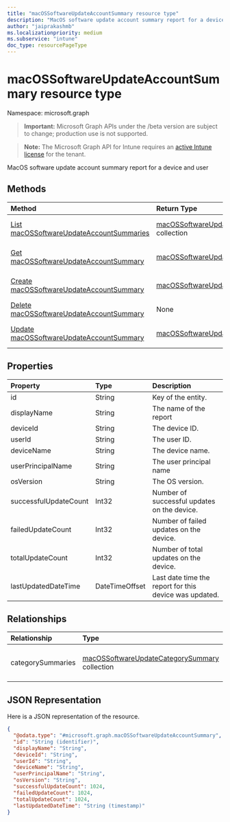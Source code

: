 ```yaml
---
title: "macOSSoftwareUpdateAccountSummary resource type"
description: "MacOS software update account summary report for a device and user"
author: "jaiprakashmb"
ms.localizationpriority: medium
ms.subservice: "intune"
doc_type: resourcePageType
---
```


# macOSSoftwareUpdateAccountSummary resource type

Namespace: microsoft.graph

> **Important:** Microsoft Graph APIs under the /beta version are subject to change; production use is not supported.

> **Note:** The Microsoft Graph API for Intune requires an [active Intune license](https://go.microsoft.com/fwlink/?linkid=839381) for the tenant.

MacOS software update account summary report for a device and user

## Methods
|Method|Return Type|Description|
|:---|:---|:---|
|[List macOSSoftwareUpdateAccountSummaries](../api/intune-deviceconfig-macossoftwareupdateaccountsummary-list.md)|[macOSSoftwareUpdateAccountSummary](../resources/intune-deviceconfig-macossoftwareupdateaccountsummary.md) collection|List properties and relationships of the [macOSSoftwareUpdateAccountSummary](../resources/intune-deviceconfig-macossoftwareupdateaccountsummary.md) objects.|
|[Get macOSSoftwareUpdateAccountSummary](../api/intune-deviceconfig-macossoftwareupdateaccountsummary-get.md)|[macOSSoftwareUpdateAccountSummary](../resources/intune-deviceconfig-macossoftwareupdateaccountsummary.md)|Read properties and relationships of the [macOSSoftwareUpdateAccountSummary](../resources/intune-deviceconfig-macossoftwareupdateaccountsummary.md) object.|
|[Create macOSSoftwareUpdateAccountSummary](../api/intune-deviceconfig-macossoftwareupdateaccountsummary-create.md)|[macOSSoftwareUpdateAccountSummary](../resources/intune-deviceconfig-macossoftwareupdateaccountsummary.md)|Create a new [macOSSoftwareUpdateAccountSummary](../resources/intune-deviceconfig-macossoftwareupdateaccountsummary.md) object.|
|[Delete macOSSoftwareUpdateAccountSummary](../api/intune-deviceconfig-macossoftwareupdateaccountsummary-delete.md)|None|Deletes a [macOSSoftwareUpdateAccountSummary](../resources/intune-deviceconfig-macossoftwareupdateaccountsummary.md).|
|[Update macOSSoftwareUpdateAccountSummary](../api/intune-deviceconfig-macossoftwareupdateaccountsummary-update.md)|[macOSSoftwareUpdateAccountSummary](../resources/intune-deviceconfig-macossoftwareupdateaccountsummary.md)|Update the properties of a [macOSSoftwareUpdateAccountSummary](../resources/intune-deviceconfig-macossoftwareupdateaccountsummary.md) object.|

## Properties
|Property|Type|Description|
|:---|:---|:---|
|id|String|Key of the entity.|
|displayName|String|The name of the report|
|deviceId|String|The device ID.|
|userId|String|The user ID.|
|deviceName|String|The device name.|
|userPrincipalName|String|The user principal name|
|osVersion|String|The OS version.|
|successfulUpdateCount|Int32|Number of successful updates on the device.|
|failedUpdateCount|Int32|Number of failed updates on the device.|
|totalUpdateCount|Int32|Number of total updates on the device.|
|lastUpdatedDateTime|DateTimeOffset|Last date time the report for this device was updated.|

## Relationships
|Relationship|Type|Description|
|:---|:---|:---|
|categorySummaries|[macOSSoftwareUpdateCategorySummary](../resources/intune-deviceconfig-macossoftwareupdatecategorysummary.md) collection|Summary of the updates by category.|

## JSON Representation
Here is a JSON representation of the resource.
<!-- {
  "blockType": "resource",
  "keyProperty": "id",
  "@odata.type": "microsoft.graph.macOSSoftwareUpdateAccountSummary"
}
-->
``` json
{
  "@odata.type": "#microsoft.graph.macOSSoftwareUpdateAccountSummary",
  "id": "String (identifier)",
  "displayName": "String",
  "deviceId": "String",
  "userId": "String",
  "deviceName": "String",
  "userPrincipalName": "String",
  "osVersion": "String",
  "successfulUpdateCount": 1024,
  "failedUpdateCount": 1024,
  "totalUpdateCount": 1024,
  "lastUpdatedDateTime": "String (timestamp)"
}
```
